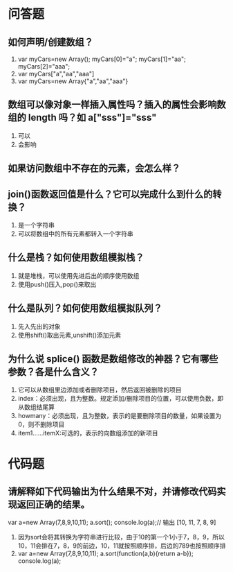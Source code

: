 # 问答题
## 如何声明/创建数组？
1. var myCars=new Array();
myCars[0]="a";
myCars[1]="aa";
myCars[2]="aaa";
2. var myCars["a","aa","aaa"]
3. var myCars=new Array{"a","aa","aaa"}


## 数组可以像对象一样插入属性吗？插入的属性会影响数组的 length 吗？如 a["sss"]="sss"
1. 可以
2. 会影响


## 如果访问数组中不存在的元素，会怎么样？



## join()函数返回值是什么？它可以完成什么到什么的转换？
1. 是一个字符串
2. 可以将数组中的所有元素都转入一个字符串


## 什么是栈？如何使用数组模拟栈？
1. 就是堆栈，可以使用先进后出的顺序使用数组
2. 使用push()压入,pop()来取出


## 什么是队列？如何使用数组模拟队列？
1. 先入先出的对象
2. 使用shift()取出元素,unshift()添加元素

## 为什么说 splice() 函数是数组修改的神器？它有哪些参数？各是什么含义？
1. 它可以从数组里边添加或者删除项目，然后返回被删除的项目
2. index：必须出现，且为整数。规定添加/删除项目的位置，可以使用负数，即从数组结尾算
3. howmany：必须出现，且为整数，表示的是要删除项目的数量，如果设置为0，则不删除项目
4. item1......itemX:可选的，表示的向数组添加的新项目

# 代码题
## 请解释如下代码输出为什么结果不对，并请修改代码实现返回正确的结果。
var a=new Array(7,8,9,10,11);
a.sort();
console.log(a);// 输出 [10, 11, 7, 8, 9]
1. 因为sort会将其转换为字符串进行比较，由于10的第一个1小于7，8，9，所以10，11会排在7，8，9的前边，10，11就按照顺序排，后边的789也按照顺序排
2. var a=new Array(7,8,9,10,11);
a.sort(function(a,b){return a-b});
console.log(a);